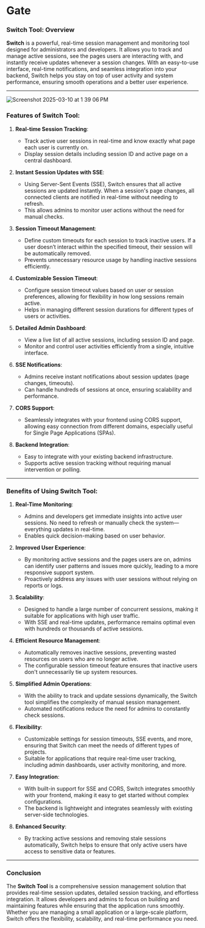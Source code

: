 # Gate
### Switch Tool: Overview

**Switch** is a powerful, real-time session management and monitoring tool designed for administrators and developers. It allows you to track and manage active sessions, see the pages users are interacting with, and instantly receive updates whenever a session changes. With an easy-to-use interface, real-time notifications, and seamless integration into your backend, Switch helps you stay on top of user activity and system performance, ensuring smooth operations and a better user experience.

---

![Screenshot 2025-03-10 at 1 39 06 PM](https://github.com/user-attachments/assets/601093dc-2a4d-4f4e-bb35-b7fcad249651)


### Features of Switch Tool:

1. **Real-time Session Tracking**: 
   - Track active user sessions in real-time and know exactly what page each user is currently on.
   - Display session details including session ID and active page on a central dashboard.

2. **Instant Session Updates with SSE**: 
   - Using Server-Sent Events (SSE), Switch ensures that all active sessions are updated instantly. When a session's page changes, all connected clients are notified in real-time without needing to refresh.
   - This allows admins to monitor user actions without the need for manual checks.

3. **Session Timeout Management**:
   - Define custom timeouts for each session to track inactive users. If a user doesn’t interact within the specified timeout, their session will be automatically removed.
   - Prevents unnecessary resource usage by handling inactive sessions efficiently.

4. **Customizable Session Timeout**:
   - Configure session timeout values based on user or session preferences, allowing for flexibility in how long sessions remain active.
   - Helps in managing different session durations for different types of users or activities.

5. **Detailed Admin Dashboard**:
   - View a live list of all active sessions, including session ID and page.
   - Monitor and control user activities efficiently from a single, intuitive interface.

6. **SSE Notifications**:
   - Admins receive instant notifications about session updates (page changes, timeouts).
   - Can handle hundreds of sessions at once, ensuring scalability and performance.

7. **CORS Support**:
   - Seamlessly integrates with your frontend using CORS support, allowing easy connection from different domains, especially useful for Single Page Applications (SPAs).

8. **Backend Integration**:
   - Easy to integrate with your existing backend infrastructure.
   - Supports active session tracking without requiring manual intervention or polling.

---

### Benefits of Using Switch Tool:

1. **Real-Time Monitoring**:
   - Admins and developers get immediate insights into active user sessions. No need to refresh or manually check the system—everything updates in real-time.
   - Enables quick decision-making based on user behavior.

2. **Improved User Experience**:
   - By monitoring active sessions and the pages users are on, admins can identify user patterns and issues more quickly, leading to a more responsive support system.
   - Proactively address any issues with user sessions without relying on reports or logs.

3. **Scalability**:
   - Designed to handle a large number of concurrent sessions, making it suitable for applications with high user traffic.
   - With SSE and real-time updates, performance remains optimal even with hundreds or thousands of active sessions.

4. **Efficient Resource Management**:
   - Automatically removes inactive sessions, preventing wasted resources on users who are no longer active.
   - The configurable session timeout feature ensures that inactive users don't unnecessarily tie up system resources.

5. **Simplified Admin Operations**:
   - With the ability to track and update sessions dynamically, the Switch tool simplifies the complexity of manual session management.
   - Automated notifications reduce the need for admins to constantly check sessions.

6. **Flexibility**:
   - Customizable settings for session timeouts, SSE events, and more, ensuring that Switch can meet the needs of different types of projects.
   - Suitable for applications that require real-time user tracking, including admin dashboards, user activity monitoring, and more.

7. **Easy Integration**:
   - With built-in support for SSE and CORS, Switch integrates smoothly with your frontend, making it easy to get started without complex configurations.
   - The backend is lightweight and integrates seamlessly with existing server-side technologies.

8. **Enhanced Security**:
   - By tracking active sessions and removing stale sessions automatically, Switch helps to ensure that only active users have access to sensitive data or features.

---

### Conclusion

The **Switch Tool** is a comprehensive session management solution that provides real-time session updates, detailed session tracking, and effortless integration. It allows developers and admins to focus on building and maintaining features while ensuring that the application runs smoothly. Whether you are managing a small application or a large-scale platform, Switch offers the flexibility, scalability, and real-time performance you need.
